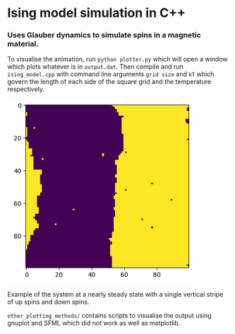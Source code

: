 # Ising model simulation in C++

### Uses Glauber dynamics to simulate spins in a magnetic material.

To visualise the animation, run `python plotter.py` which will open a window which plots whatever is in `output.dat`. Then compile and run `ising_model.cpp` with command line arguments `grid size` and `kT` which govern the length of each side of the square grid and the temperature respectively.

![](stripes.png)

Example of the system at a nearly steady state with a single vertical stripe of up spins and down spins.

`other_plotting_methods/` contains scripts to visualise the output using gnuplot and SFML which did not work as well as matplotlib.